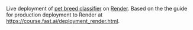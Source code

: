 Live deployment of [pet breed classifier](https://dnb-pets.onrender.com/) on [Render](https://render.com).  Based on the the guide for production deployment to Render at https://course.fast.ai/deployment_render.html.
